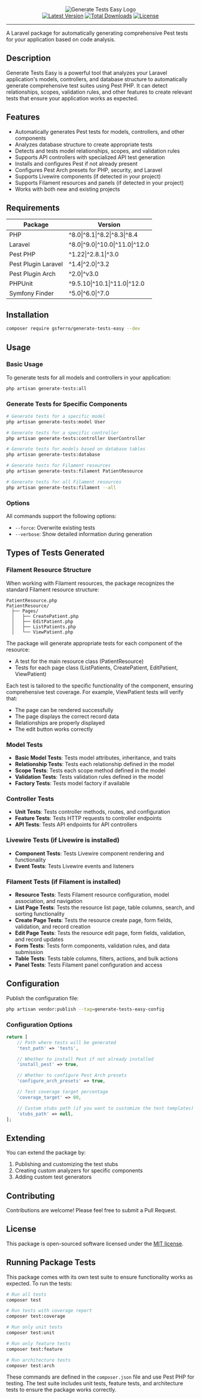 <div align="center">
    <img src="logo.png" alt="Generate Tests Easy Logo">
    <br>
    <a href="https://packagist.org/packages/gsferro/generate-tests-easy"><img alt="Latest Version" src="https://img.shields.io/packagist/v/gsferro/generate-tests-easy"></a>
    <a href="https://packagist.org/packages/gsferro/generate-tests-easy"><img alt="Total Downloads" src="https://img.shields.io/packagist/dt/gsferro/generate-tests-easy"></a>
    <a href="https://packagist.org/packages/gsferro/generate-tests-easy"><img alt="License" src="https://img.shields.io/packagist/l/gsferro/generate-tests-easy"></a>
</div>

------

A Laravel package for automatically generating comprehensive Pest tests for your application based on code analysis.

## Description

Generate Tests Easy is a powerful tool that analyzes your Laravel application's models, controllers, and database structure to automatically generate comprehensive test suites using Pest PHP. It can detect relationships, scopes, validation rules, and other features to create relevant tests that ensure your application works as expected.

## Features

- Automatically generates Pest tests for models, controllers, and other components
- Analyzes database structure to create appropriate tests
- Detects and tests model relationships, scopes, and validation rules
- Supports API controllers with specialized API test generation
- Installs and configures Pest if not already present
- Configures Pest Arch presets for PHP, security, and Laravel
- Supports Livewire components (if detected in your project)
- Supports Filament resources and panels (if detected in your project)
- Works with both new and existing projects

## Requirements

Package | Version
--------|----------
PHP | ^8.0\|^8.1\|^8.2\|^8.3\|^8.4
Laravel | ^8.0\|^9.0\|^10.0\|^11.0\|^12.0
Pest PHP | ^1.22\|^2.8.1\|^3.0
Pest Plugin Laravel | ^1.4\|^2.0\|^3.2
Pest Plugin Arch | ^2.0\|^v3.0
PHPUnit | ^9.5.10\|^10.1\|^11.0\|^12.0
Symfony Finder | ^5.0\|^6.0\|^7.0

## Installation

```bash
composer require gsferro/generate-tests-easy --dev
```

## Usage

### Basic Usage

To generate tests for all models and controllers in your application:

```bash
php artisan generate-tests:all
```

### Generate Tests for Specific Components

```bash
# Generate tests for a specific model
php artisan generate-tests:model User

# Generate tests for a specific controller
php artisan generate-tests:controller UserController

# Generate tests for models based on database tables
php artisan generate-tests:database

# Generate tests for Filament resources
php artisan generate-tests:filament PatientResource

# Generate tests for all Filament resources
php artisan generate-tests:filament --all
```

### Options

All commands support the following options:

- `--force`: Overwrite existing tests
- `--verbose`: Show detailed information during generation

## Types of Tests Generated

### Filament Resource Structure

When working with Filament resources, the package recognizes the standard Filament resource structure:

```
PatientResource.php
PatientResource/
  ├── Pages/
  │   ├── CreatePatient.php
  │   ├── EditPatient.php
  │   ├── ListPatients.php
  │   └── ViewPatient.php
```

The package will generate appropriate tests for each component of the resource:
- A test for the main resource class (PatientResource)
- Tests for each page class (ListPatients, CreatePatient, EditPatient, ViewPatient)

Each test is tailored to the specific functionality of the component, ensuring comprehensive test coverage. For example, ViewPatient tests will verify that:
- The page can be rendered successfully
- The page displays the correct record data
- Relationships are properly displayed
- The edit button works correctly

### Model Tests

- **Basic Model Tests**: Tests model attributes, inheritance, and traits
- **Relationship Tests**: Tests each relationship defined in the model
- **Scope Tests**: Tests each scope method defined in the model
- **Validation Tests**: Tests validation rules defined in the model
- **Factory Tests**: Tests model factory if available

### Controller Tests

- **Unit Tests**: Tests controller methods, routes, and configuration
- **Feature Tests**: Tests HTTP requests to controller endpoints
- **API Tests**: Tests API endpoints for API controllers

### Livewire Tests (if Livewire is installed)

- **Component Tests**: Tests Livewire component rendering and functionality
- **Event Tests**: Tests Livewire events and listeners

### Filament Tests (if Filament is installed)

- **Resource Tests**: Tests Filament resource configuration, model association, and navigation
- **List Page Tests**: Tests the resource list page, table columns, search, and sorting functionality
- **Create Page Tests**: Tests the resource create page, form fields, validation, and record creation
- **Edit Page Tests**: Tests the resource edit page, form fields, validation, and record updates
- **Form Tests**: Tests form components, validation rules, and data submission
- **Table Tests**: Tests table columns, filters, actions, and bulk actions
- **Panel Tests**: Tests Filament panel configuration and access

## Configuration

Publish the configuration file:

```bash
php artisan vendor:publish --tag=generate-tests-easy-config
```

### Configuration Options

```php
return [
    // Path where tests will be generated
    'test_path' => 'tests',

    // Whether to install Pest if not already installed
    'install_pest' => true,

    // Whether to configure Pest Arch presets
    'configure_arch_presets' => true,

    // Test coverage target percentage
    'coverage_target' => 80,

    // Custom stubs path (if you want to customize the test templates)
    'stubs_path' => null,
];
```

## Extending

You can extend the package by:

1. Publishing and customizing the test stubs
2. Creating custom analyzers for specific components
3. Adding custom test generators

## Contributing

Contributions are welcome! Please feel free to submit a Pull Request.

## License

This package is open-sourced software licensed under the [MIT license](LICENSE).

## Running Package Tests

This package comes with its own test suite to ensure functionality works as expected. To run the tests:

```bash
# Run all tests
composer test

# Run tests with coverage report
composer test:coverage

# Run only unit tests
composer test:unit

# Run only feature tests
composer test:feature

# Run architecture tests
composer test:arch
```

These commands are defined in the `composer.json` file and use Pest PHP for testing. The test suite includes unit tests, feature tests, and architecture tests to ensure the package works correctly.
